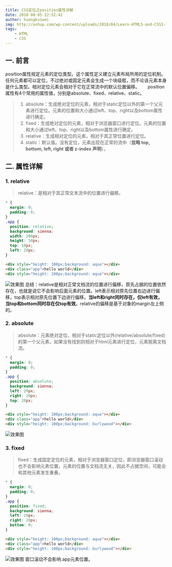 ```yaml
---
title: CSS定位之position属性详解
date: 2018-08-05 22:52:42
author: huangkuiwei
img: http://oshup.com/wp-content/uploads/2018/04/Learn-HTML5-and-CSS3-languages-for-Dummies.jpg
tags: 
    - HTML
    - CSS
---
```

## 一. 前言
position属性规定元素的定位类型。这个属性定义建立元素布局所用的定位机制。任何元素都可以定位，不过绝对或固定元素会生成一个块级框，而不论该元素本身是什么类型。相对定位元素会相对于它在正常流中的默认位置偏移。　　
position属性有4个常用的属性值，分别是absolute、fixed、relative、static。
>1. absolute：生成绝对定位的元素，相对于static定位以外的第一个父元素进行定位。元素的位置和大小通过left、top、right以及bottom属性进行确定。
>2. fixed：生成绝对定位的元素，相对于浏览器窗口进行定位。元素的位置和大小通过left、top、right以及bottom属性进行确定。
>3. relative：生成相对定位的元素，相对于其正常位置进行定位。
>4. static：默认值。没有定位，元素出现在正常的流中（**忽略 top, bottom, left, right 或者 z-index 声明**）。

## 二. 属性详解
### 1. relative
>relative：是相对于其正常文本流中的位置进行偏移。

```css
* {
  margin: 0;
  padding: 0;
}
.app {
  position: relative;
  background: sienna;
  width: 200px;
  height: 50px;
  top: 10px;
  left: 20px;
}
```
```html
<div style="height: 100px;background: aqua"></div>
<div class="app">hello world</div>
<div style="height: 100px;background: aqua"></div>
```
![效果图](/medias/postimages/04.png "效果图")
总结：relative是相对正常文档流的位置进行偏移，原先占据的位置依然存在，也就是说它不会影响后面元素的位置。left表示相对原先位置右边进行偏移，top表示相对原先位置下边进行偏移。**当left和right同时存在，仅left有效，当top和bottom同时存在仅top有效**。relative的偏移是基于对象的margin左上侧的。
### 2. absolute
>absolute：元素绝对定位，相对于static定位以外(relative/absolute/fixed)的第一个父元素，如果没有找到则相对于html元素进行定位，元素脱离文档流。

```css
* {
  margin: 0;
  padding: 0;
}
.app {
  position: absolute;
  background: sienna;
  left: 20px;
  right: 20px;
  top: 20px;
}
```
```html
<div style="height: 100px;background: aqua"></div>
<div class="app">hello world</div>
<div style="height: 100px;background: burlywood"></div>
```
![效果图](/medias/postimages/05.png "效果图")
### 3. fixed
>fixed：生成固定定位的元素，相对于浏览器窗口定位，即浏览器窗口滚动也不会影响元素位置，元素的位置与文档流无关，因此不占据空间，可能会和其他元素发生重叠。

```css
* {
  margin: 0;
  padding: 0;
}
.app {
  position: fixed;
  background: sienna;
  left: 20px;
  right: 20px;
  bottom: 0;
}
```
```html
<div style="height: 100px;background: aqua"></div>
<div class="app">hello world</div>
<div style="height: 100px;background: burlywood"></div>
```
![效果图](/medias/postimages/06.png "效果图")
窗口滚动不会影响.app元素位置。